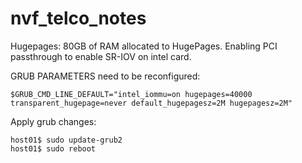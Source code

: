 # nvf_telco_notes

Hugepages: 80GB of RAM allocated to HugePages.
Enabling PCI passthrough to enable SR-IOV on intel card.

GRUB PARAMETERS need to be reconfigured:

```
$GRUB_CMD_LINE_DEFAULT="intel_iommu=on hugepages=40000 transparent_hugepage=never default_hugepagesz=2M hugepagesz=2M"
```
Apply grub changes:

```
host01$ sudo update-grub2
host01$ sudo reboot
```
